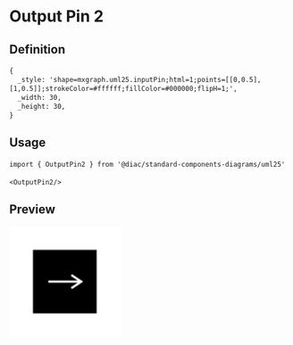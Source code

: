 # Output Pin 2

## Definition

```
{
  _style: 'shape=mxgraph.uml25.inputPin;html=1;points=[[0,0.5],[1,0.5]];strokeColor=#ffffff;fillColor=#000000;flipH=1;',
  _width: 30,
  _height: 30,
}
```

## Usage

```
import { OutputPin2 } from '@diac/standard-components-diagrams/uml25'

<OutputPin2/>
```

## Preview

<img src="./output-pin-2.png" width="200"/>
